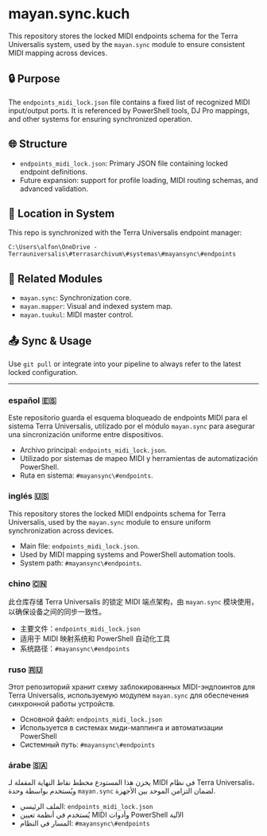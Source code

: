 # mayan.sync.kuch

This repository stores the locked MIDI endpoints schema for the Terra Universalis system, used by the `mayan.sync` module to ensure consistent MIDI mapping across devices.

## 🔒 Purpose
The `endpoints_midi_lock.json` file contains a fixed list of recognized MIDI input/output ports. It is referenced by PowerShell tools, DJ Pro mappings, and other systems for ensuring synchronized operation.

## 🌐 Structure
- `endpoints_midi_lock.json`: Primary JSON file containing locked endpoint definitions.
- Future expansion: support for profile loading, MIDI routing schemas, and advanced validation.

## 📍 Location in System
This repo is synchronized with the Terra Universalis endpoint manager:
```
C:\Users\alfon\OneDrive - Terrauniversalis\#terrasarchivum\#systemas\#mayansync\#endpoints
```

## 📘 Related Modules
- `mayan.sync`: Synchronization core.
- `mayan.mapper`: Visual and indexed system map.
- `mayan.tuukul`: MIDI master control.

## 📤 Sync & Usage
Use `git pull` or integrate into your pipeline to always refer to the latest locked configuration.

---


### español 🇪🇸
Este repositorio guarda el esquema bloqueado de endpoints MIDI para el sistema Terra Universalis, utilizado por el módulo `mayan.sync` para asegurar una sincronización uniforme entre dispositivos.

- Archivo principal: `endpoints_midi_lock.json`.
- Utilizado por sistemas de mapeo MIDI y herramientas de automatización PowerShell.
- Ruta en sistema: `#mayansync\#endpoints`.

### inglés 🇺🇸
This repository stores the locked MIDI endpoints schema for Terra Universalis, used by the `mayan.sync` module to ensure uniform synchronization across devices.

- Main file: `endpoints_midi_lock.json`.
- Used by MIDI mapping systems and PowerShell automation tools.
- System path: `#mayansync\#endpoints`.

### chino 🇨🇳
此仓库存储 Terra Universalis 的锁定 MIDI 端点架构，由 `mayan.sync` 模块使用，以确保设备之间的同步一致性。

- 主要文件：`endpoints_midi_lock.json`
- 适用于 MIDI 映射系统和 PowerShell 自动化工具
- 系统路径：`#mayansync\#endpoints`

### ruso 🇷🇺
Этот репозиторий хранит схему заблокированных MIDI-эндпоинтов для Terra Universalis, используемую модулем `mayan.sync` для обеспечения синхронной работы устройств.

- Основной файл: `endpoints_midi_lock.json`
- Используется в системах миди-маппинга и автоматизации PowerShell
- Системный путь: `#mayansync\#endpoints`

### árabe 🇸🇦
يخزن هذا المستودع مخطط نقاط النهاية المقفلة لـ MIDI في نظام Terra Universalis، ويُستخدم بواسطة وحدة `mayan.sync` لضمان التزامن الموحد بين الأجهزة.

- الملف الرئيسي: `endpoints_midi_lock.json`
- يُستخدم في أنظمة تعيين MIDI وأدوات PowerShell الآلية
- المسار في النظام: `#mayansync\#endpoints`
